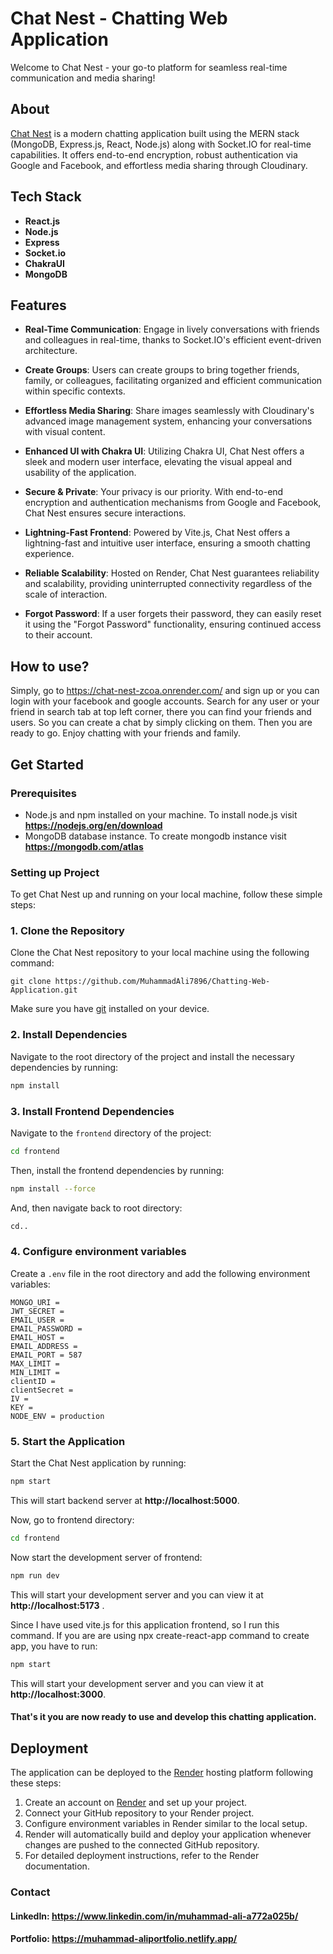 # Chat Nest - Chatting Web Application

Welcome to Chat Nest - your go-to platform for seamless real-time communication and media sharing!

## About

<a href="https://chat-nest-zcoa.onrender.com/" target="_blank">Chat Nest</a>
 is a modern chatting application built using the MERN stack (MongoDB, Express.js, React, Node.js) along with Socket.IO for real-time capabilities. It offers end-to-end encryption, robust authentication via Google and Facebook, and effortless media sharing through Cloudinary.

## Tech Stack

- **React.js**
- **Node.js**
- **Express**
- **Socket.io**
- **ChakraUI**
- **MongoDB**

## Features

- **Real-Time Communication**: Engage in lively conversations with friends and colleagues in real-time, thanks to Socket.IO's efficient event-driven architecture.

- **Create Groups**: Users can create groups to bring together friends, family, or colleagues, facilitating organized and efficient communication within specific contexts.
  
- **Effortless Media Sharing**: Share images seamlessly with Cloudinary's advanced image management system, enhancing your conversations with visual content.

- **Enhanced UI with Chakra UI**: Utilizing Chakra UI, Chat Nest offers a sleek and modern user interface, elevating the visual appeal and usability of the application.

- **Secure & Private**: Your privacy is our priority. With end-to-end encryption and authentication mechanisms from Google and Facebook, Chat Nest ensures secure interactions.
  
- **Lightning-Fast Frontend**: Powered by Vite.js, Chat Nest offers a lightning-fast and intuitive user interface, ensuring a smooth chatting experience.
  
- **Reliable Scalability**: Hosted on Render, Chat Nest guarantees reliability and scalability, providing uninterrupted connectivity regardless of the scale of interaction.

- **Forgot Password**: If a user forgets their password, they can easily reset it using the "Forgot Password" functionality, ensuring continued access to their account.

## How to use?

Simply, go to https://chat-nest-zcoa.onrender.com/ and sign up or you can login with your facebook and google accounts. Search for any user or your friend in search tab at top left corner, there you can find your friends and users. So you can create a chat by simply clicking on them.
Then you are ready to go. Enjoy chatting with your friends and family.

## Get Started

### Prerequisites

- Node.js and npm installed on your machine. To install node.js visit **https://nodejs.org/en/download**
- MongoDB database instance. To create mongodb instance visit **https://mongodb.com/atlas**

### Setting up Project 
To get Chat Nest up and running on your local machine, follow these simple steps:

### 1. Clone the Repository

Clone the Chat Nest repository to your local machine using the following command:

  ```git
  git clone https://github.com/MuhammadAli7896/Chatting-Web-Application.git
```
Make sure you have [git](https://git-scm.com/downloads) installed on your device.

### 2. Install Dependencies

Navigate to the root directory of the project and install the necessary dependencies by running:

```bash
npm install 
```
### 3. Install Frontend Dependencies

Navigate to the `frontend` directory of the project:

```bash
cd frontend
```

Then, install the frontend dependencies by running:

```bash
npm install --force
```

And, then navigate back to root directory:

```bash
cd..
```

### 4. Configure environment variables 

Create a `.env` file in the root directory and add the following environment variables:
```env
MONGO_URI = 
JWT_SECRET = 
EMAIL_USER = 
EMAIL_PASSWORD =  
EMAIL_HOST = 
EMAIL_ADDRESS = 
EMAIL_PORT = 587
MAX_LIMIT = 
MIN_LIMIT = 
clientID = 
clientSecret = 
IV = 
KEY = 
NODE_ENV = production
```

### 5. Start the Application

Start the Chat Nest application by running:

```bash
npm start
```

This will start backend server at **http://localhost:5000**.

Now, go to frontend directory:

```bash
cd frontend
```

Now start the development server of frontend:

```bash
npm run dev
```

This will start your development server and you can view it at **http://localhost:5173** .

Since I have used vite.js for this application frontend, so I run this command. If you are are using npx create-react-app command to create app, you have to run:

```bash
npm start
```

This will start your development server and you can view it at **http://localhost:3000**.

#### That's it you are now ready to use and develop this chatting application.

## Deployment

The application can be deployed to the [Render](https://render.com) hosting platform following these steps:

1. Create an account on [Render](https://dashboard.render.com/register) and set up your project.
2. Connect your GitHub repository to your Render project.
3. Configure environment variables in Render similar to the local setup.
4. Render will automatically build and deploy your application whenever changes are pushed to the connected GitHub repository.
5. For detailed deployment instructions, refer to the Render documentation.
   
### Contact

#### LinkedIn: https://www.linkedin.com/in/muhammad-ali-a772a025b/
#### Portfolio: https://muhammad-aliportfolio.netlify.app/
<br />

